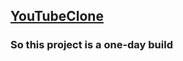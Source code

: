 ## [YouTubeClone](https://www.youtube.com/watch?v=aLLwKaxh98M&t=555s)
### So this project is a one-day build 


